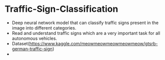 # Traffic-Sign-Classification
* Deep neural network model that can classify traffic signs present in the image into different categories.
* Read and understand traffic signs which are a very important task for all autonomous vehicles.
* Dataset(https://www.kaggle.com/meowmeowmeowmeowmeow/gtsrb-german-traffic-sign)
* 
